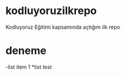 # kodluyoruzilkrepo
Kodluyoruz Eğitimi kapsamında açtığım ilk repo
# deneme

-list item 1
*list test

